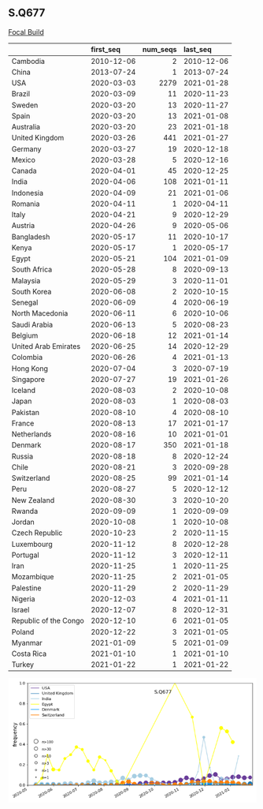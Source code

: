 

## S.Q677
[Focal Build](https://nextstrain.org/groups/neherlab/ncov/S.Q677?c=gt-S_677)

|                       | first_seq   |   num_seqs | last_seq   |
|:----------------------|:------------|-----------:|:-----------|
| Cambodia              | 2010-12-06  |          2 | 2010-12-06 |
| China                 | 2013-07-24  |          1 | 2013-07-24 |
| USA                   | 2020-03-03  |       2279 | 2021-01-28 |
| Brazil                | 2020-03-09  |         11 | 2020-11-23 |
| Sweden                | 2020-03-20  |         13 | 2020-11-27 |
| Spain                 | 2020-03-20  |         13 | 2021-01-08 |
| Australia             | 2020-03-20  |         23 | 2021-01-18 |
| United Kingdom        | 2020-03-26  |        441 | 2021-01-27 |
| Germany               | 2020-03-27  |         19 | 2020-12-18 |
| Mexico                | 2020-03-28  |          5 | 2020-12-16 |
| Canada                | 2020-04-01  |         45 | 2020-12-25 |
| India                 | 2020-04-06  |        108 | 2021-01-11 |
| Indonesia             | 2020-04-09  |         21 | 2021-01-06 |
| Romania               | 2020-04-11  |          1 | 2020-04-11 |
| Italy                 | 2020-04-21  |          9 | 2020-12-29 |
| Austria               | 2020-04-26  |          9 | 2020-05-06 |
| Bangladesh            | 2020-05-17  |         11 | 2020-10-17 |
| Kenya                 | 2020-05-17  |          1 | 2020-05-17 |
| Egypt                 | 2020-05-21  |        104 | 2021-01-09 |
| South Africa          | 2020-05-28  |          8 | 2020-09-13 |
| Malaysia              | 2020-05-29  |          3 | 2020-11-01 |
| South Korea           | 2020-06-08  |          2 | 2020-10-15 |
| Senegal               | 2020-06-09  |          4 | 2020-06-19 |
| North Macedonia       | 2020-06-11  |          6 | 2020-10-06 |
| Saudi Arabia          | 2020-06-13  |          5 | 2020-08-23 |
| Belgium               | 2020-06-18  |         12 | 2021-01-14 |
| United Arab Emirates  | 2020-06-25  |         14 | 2020-12-29 |
| Colombia              | 2020-06-26  |          4 | 2021-01-13 |
| Hong Kong             | 2020-07-04  |          3 | 2020-07-19 |
| Singapore             | 2020-07-27  |         19 | 2021-01-26 |
| Iceland               | 2020-08-03  |          2 | 2020-10-08 |
| Japan                 | 2020-08-03  |          1 | 2020-08-03 |
| Pakistan              | 2020-08-10  |          4 | 2020-08-10 |
| France                | 2020-08-13  |         17 | 2021-01-17 |
| Netherlands           | 2020-08-16  |         10 | 2021-01-01 |
| Denmark               | 2020-08-17  |        350 | 2021-01-18 |
| Russia                | 2020-08-18  |          8 | 2020-12-24 |
| Chile                 | 2020-08-21  |          3 | 2020-09-28 |
| Switzerland           | 2020-08-25  |         99 | 2021-01-14 |
| Peru                  | 2020-08-27  |          5 | 2020-12-12 |
| New Zealand           | 2020-08-30  |          3 | 2020-10-20 |
| Rwanda                | 2020-09-09  |          1 | 2020-09-09 |
| Jordan                | 2020-10-08  |          1 | 2020-10-08 |
| Czech Republic        | 2020-10-23  |          2 | 2020-11-15 |
| Luxembourg            | 2020-11-12  |          8 | 2020-12-28 |
| Portugal              | 2020-11-12  |          3 | 2020-12-11 |
| Iran                  | 2020-11-25  |          1 | 2020-11-25 |
| Mozambique            | 2020-11-25  |          2 | 2021-01-05 |
| Palestine             | 2020-11-29  |          2 | 2020-11-29 |
| Nigeria               | 2020-12-03  |          4 | 2021-01-11 |
| Israel                | 2020-12-07  |          8 | 2020-12-31 |
| Republic of the Congo | 2020-12-10  |          6 | 2021-01-05 |
| Poland                | 2020-12-22  |          3 | 2021-01-05 |
| Myanmar               | 2021-01-09  |          5 | 2021-01-09 |
| Costa Rica            | 2021-01-10  |          1 | 2021-01-10 |
| Turkey                | 2021-01-22  |          1 | 2021-01-22 |

![Overall trends S.Q677](/overall_trends_figures/overall_trends_S.Q677.png)